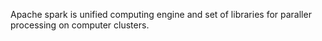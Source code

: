 Apache spark is unified computing engine and set of libraries for paraller processing on computer clusters.

